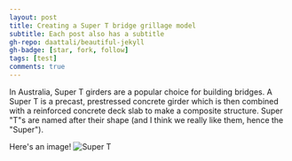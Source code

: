 ```yaml
---
layout: post
title: Creating a Super T bridge grillage model
subtitle: Each post also has a subtitle
gh-repo: daattali/beautiful-jekyll
gh-badge: [star, fork, follow]
tags: [test]
comments: true
---
```

In Australia, Super T girders are a popular choice for building bridges. A Super T is a precast, prestressed concrete girder which is then combined with a reinforced concrete deck slab to make a composite structure. Super "T"s are named after their shape (and I think we really like them, hence the "Super").

Here's an image!
![Super T](/assets/img/path.jpg)
